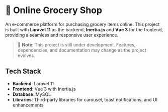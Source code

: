 # 🛒 Online Grocery Shop

An e-commerce platform for purchasing grocery items online. This project is built with **Laravel 11** as the backend, **Inertia.js** and **Vue 3** for the frontend, providing a seamless and responsive user experience. 

> 🚧 **Note**: This project is still under development. Features, dependencies, and documentation may change as the project evolves.

## Tech Stack

- **Backend**: Laravel 11
- **Frontend**: Vue 3 with Inertia.js
- **Database**: MySQL
- **Libraries**: Third-party libraries for carousel, toast notifications, and UI enhancements
